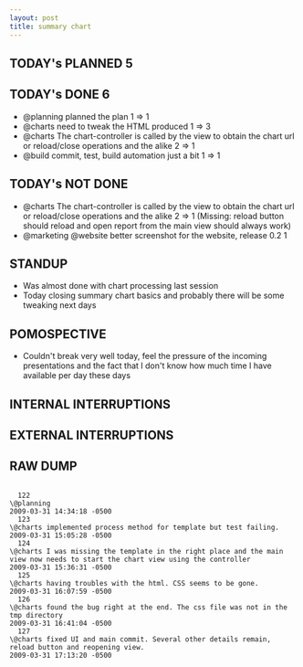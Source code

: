 ```yaml
---
layout: post
title: summary chart
---
```


TODAY's PLANNED 5
---------------

TODAY's DONE 6
------------
* \@planning planned the plan 1 => 1
* \@charts need to tweak the HTML produced 1 => 3
* \@charts The chart-controller is called by the view to obtain the chart url or reload/close operations and the alike 2 => 1
* \@build commit, test, build automation just a bit 1 => 1


TODAY's NOT DONE
----------------
* \@charts The chart-controller is called by the view to obtain the chart url or reload/close operations and the alike 2 => 1 (Missing: reload button should reload and open report from the main view should always work)
* \@marketing \@website better screenshot for the website, release 0.2 1

STANDUP
-------
* Was almost done with chart processing last session
* Today closing summary chart basics and probably there will be some tweaking next days

POMOSPECTIVE
------------
* Couldn't break very well today, feel the pressure of the incoming presentations and the fact that I don't know how much time I have available per day these days

INTERNAL INTERRUPTIONS
----------------------

EXTERNAL INTERRUPTIONS
----------------------

RAW DUMP
--------
<pre><code>
  122
\@planning
2009-03-31 14:34:18 -0500
  123
\@charts implemented process method for template but test failing.
2009-03-31 15:05:28 -0500
  124
\@charts I was missing the template in the right place and the main view now needs to start the chart view using the controller
2009-03-31 15:36:31 -0500
  125
\@charts having troubles with the html. CSS seems to be gone.
2009-03-31 16:07:59 -0500
  126
\@charts found the bug right at the end. The css file was not in the tmp directory
2009-03-31 16:41:04 -0500
  127
\@charts fixed UI and main commit. Several other details remain, reload button and reopening view.
2009-03-31 17:13:20 -0500
</code></pre>
